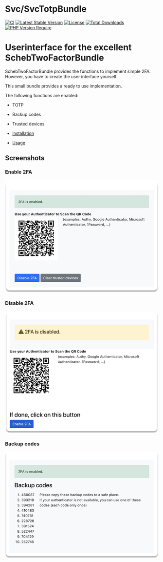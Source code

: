 # Svc/SvcTotpBundle

[![CI](https://github.com/Sven-Ve/svc-totp-bundle/actions/workflows/ci.yml/badge.svg)](https://github.com/Sven-Ve/svc-totp-bundle/actions/workflows/ci.yml) 
[![Latest Stable Version](https://poser.pugx.org/svc/totp-bundle/v)](https://packagist.org/packages/svc/totp-bundle) 
[![License](https://poser.pugx.org/svc/totp-bundle/license)](https://packagist.org/packages/svc/totp-bundle) 
[![Total Downloads](https://poser.pugx.org/svc/totp-bundle/downloads)](https://packagist.org/packages/svc/totp-bundle)
[![PHP Version Require](http://poser.pugx.org/svc/totp-bundle/require/php)](https://packagist.org/packages/svc/totp-bundle)


# Userinterface for the excellent SchebTwoFactorBundle

SchebTwoFactorBundle provides the functions to implement simple 2FA. However, you have to create the user interface yourself.

This small bundle provides a ready to use implementation.

The following functions are enabled:
* TOTP 
* Backup codes
* Trusted devices


* [Installation](docs/installation.md)
* [Usage](docs/usage.md)

## Screenshots

### Enable 2FA

![Enable 2FA](/docs/images/2fa-enabled.png)

### Disable 2FA

![Disable 2FA](/docs/images/2fa-disabled.png)

### Backup codes

![Backup codes](/docs/images/backup-codes.png)
